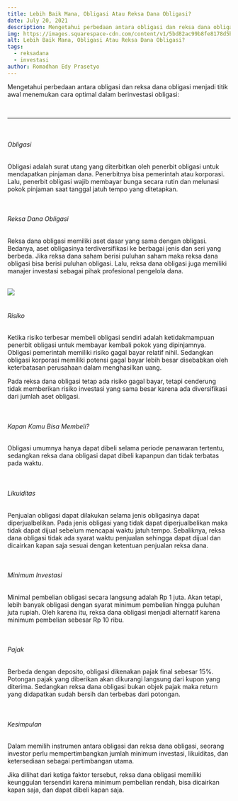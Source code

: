 ```yaml
---
title: Lebih Baik Mana, Obligasi Atau Reksa Dana Obligasi?
date: July 20, 2021
description: Mengetahui perbedaan antara obligasi dan reksa dana obligasi dapat menjadi titik awal menemukan cara optimal dalam berinvestasi obligasi.
img: https://images.squarespace-cdn.com/content/v1/5bd82ac99b8fe8178d5bc6e9/1626653161092-37T6RINM8M1IWB4YUAQV/unsplash-image-dAmHWsRYP9c.jpg?format=2500w
alt: Lebih Baik Mana, Obligasi Atau Reksa Dana Obligasi?
tags: 
  - reksadana
  - investasi
author: Romadhan Edy Prasetyo
---
```


<div class="text-justify grid gap-4">
  <p>Mengetahui perbedaan antara obligasi dan reksa dana obligasi menjadi titik awal menemukan cara optimal dalam berinvestasi obligasi: </p>
</div>

<br>
<hr>
<br>

<div class="text-justify grid gap-4">
  <h6 class="ft-h text-primary font-bold">Obligasi</h6>
  <p>Obligasi adalah surat utang yang diterbitkan oleh penerbit obligasi untuk mendapatkan pinjaman dana. Penerbitnya bisa pemerintah atau korporasi. Lalu, penerbit obligasi wajib membayar bunga secara rutin dan melunasi pokok pinjaman saat tanggal jatuh tempo yang ditetapkan.</p>
</div>

<br>

<div class="text-justify grid gap-4">
  <h6 class="ft-h text-primary font-bold">Reksa Dana Obligasi</h6>
  <p>Reksa dana obligasi memiliki aset dasar yang sama dengan obligasi. Bedanya, aset obligasinya terdiversifikasi ke berbagai jenis dan seri yang berbeda. Jika reksa dana saham berisi puluhan saham maka reksa dana obligasi bisa berisi puluhan obligasi. Lalu, reksa dana obligasi juga memiliki manajer investasi sebagai pihak profesional pengelola dana.</p>
</div>

<br>

<div class="text-justify grid gap-4">
  <img src="https://images.squarespace-cdn.com/content/v1/5bd82ac99b8fe8178d5bc6e9/1626622715334-QY3ZLGKFRHZHPWR1N4KY/Screenshot_18.png?format=1000w" class="article-img-horizontal">
</div>

<br>

<div class="text-justify grid gap-4">
  <h6 class="ft-h text-primary font-bold">Risiko</h6>
  <p>Ketika risiko terbesar membeli obligasi sendiri  adalah ketidakmampuan penerbit obligasi untuk membayar kembali pokok yang dipinjamnya. Obligasi pemerintah memiliki risiko gagal bayar relatif nihil. Sedangkan obligasi korporasi memiliki potensi gagal bayar lebih besar  disebabkan oleh keterbatasan  perusahaan dalam menghasilkan uang.</p>
  <p>Pada reksa dana obligasi tetap ada risiko gagal bayar, tetapi cenderung tidak memberikan risiko investasi yang sama besar karena ada diversifikasi dari jumlah aset obligasi.</p>
</div>

<br>

<div class="text-justify grid gap-4">
  <h6 class="ft-h text-primary font-bold">Kapan Kamu Bisa Membeli?</h6>
  <p>Obligasi umumnya hanya dapat dibeli selama periode penawaran tertentu, sedangkan reksa dana obligasi dapat dibeli kapanpun dan tidak terbatas pada waktu.</p>
</div>

<br>

<div class="text-justify grid gap-4">
  <h6 class="ft-h text-primary font-bold">Likuiditas</h6>
  <p>Penjualan obligasi dapat dilakukan selama jenis obligasinya dapat diperjualbelikan. Pada jenis obligasi yang tidak dapat diperjualbelikan maka tidak dapat dijual sebelum mencapai waktu jatuh tempo. Sebaliknya, reksa dana obligasi tidak ada syarat waktu penjualan sehingga dapat dijual dan dicairkan kapan saja sesuai dengan ketentuan penjualan reksa dana.</p>
</div>

<br>

<div class="text-justify grid gap-4">
  <h6 class="ft-h text-primary font-bold">Minimum Investasi</h6>
  <p>Minimal pembelian obligasi secara langsung adalah Rp 1 juta. Akan tetapi, lebih banyak obligasi dengan syarat minimum pembelian hingga puluhan juta rupiah. Oleh karena itu, reksa dana obligasi menjadi alternatif karena minimum pembelian sebesar Rp 10 ribu.</p>
</div>

<br>

<div class="text-justify grid gap-4">
  <h6 class="ft-h text-primary font-bold">Pajak</h6>
  <p>Berbeda dengan deposito, obligasi dikenakan pajak final sebesar 15%. Potongan pajak yang diberikan akan dikurangi langsung dari kupon yang diterima. Sedangkan reksa dana obligasi bukan objek pajak maka return yang didapatkan sudah bersih dan terbebas dari potongan.</p>
</div>

<br>

<div class="text-justify grid gap-4">
  <h6 class="ft-h text-primary font-bold">Kesimpulan</h6>
  <p>Dalam memilih instrumen antara obligasi dan reksa dana obligasi, seorang investor perlu mempertimbangkan jumlah minimum investasi, likuiditas, dan ketersediaan sebagai pertimbangan utama.</p>
  <p>Jika dilihat dari ketiga faktor tersebut, reksa dana obligasi memiliki keunggulan tersendiri karena minimum pembelian rendah, bisa dicairkan kapan saja, dan dapat dibeli kapan saja. </p>
</div>